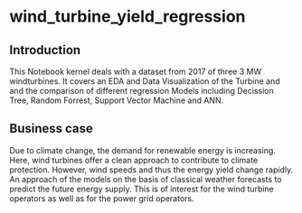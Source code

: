 # wind_turbine_yield_regression

## Introduction

This Notebook kernel deals with a dataset from 2017 of three 3 MW windturbines. It covers an EDA and Data Visualization of the Turbine and and the comparison of different regression Models including Decission Tree, Random Forrest, Support Vector Machine and ANN.

## Business case

Due to climate change, the demand for renewable energy is increasing. Here, wind turbines offer a clean approach to contribute to climate protection. However, wind speeds and thus the energy yield change rapidly. An approach of the models on the basis of classical weather forecasts to predict the future energy supply. This is of interest for the wind turbine operators as well as for the power grid operators. 

